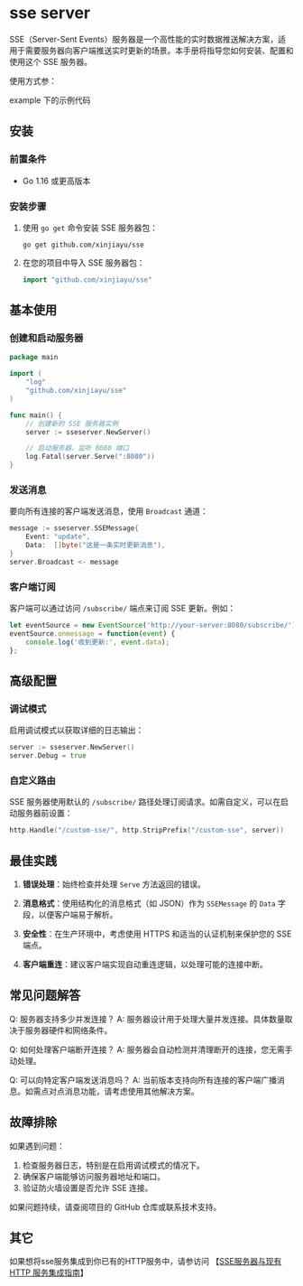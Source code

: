 # sse server

SSE（Server-Sent Events）服务器是一个高性能的实时数据推送解决方案，适用于需要服务器向客户端推送实时更新的场景。本手册将指导您如何安装、配置和使用这个 SSE 服务器。

使用方式参：

example 下的示例代码

## 安装

### 前置条件

- Go 1.16 或更高版本

### 安装步骤

1. 使用 `go get` 命令安装 SSE 服务器包：

   ```
   go get github.com/xinjiayu/sse
   ```

2. 在您的项目中导入 SSE 服务器包：

   ```go
   import "github.com/xinjiayu/sse"
   ```

## 基本使用

### 创建和启动服务器

```go
package main

import (
    "log"
    "github.com/xinjiayu/sse"
)

func main() {
    // 创建新的 SSE 服务器实例
    server := sseserver.NewServer()

    // 启动服务器，监听 8080 端口
    log.Fatal(server.Serve(":8080"))
}
```

### 发送消息

要向所有连接的客户端发送消息，使用 `Broadcast` 通道：

```go
message := sseserver.SSEMessage{
    Event: "update",
    Data:  []byte("这是一条实时更新消息"),
}
server.Broadcast <- message
```

### 客户端订阅

客户端可以通过访问 `/subscribe/` 端点来订阅 SSE 更新。例如：

```javascript
let eventSource = new EventSource('http://your-server:8080/subscribe/');
eventSource.onmessage = function(event) {
    console.log('收到更新:', event.data);
};
```

## 高级配置

### 调试模式

启用调试模式以获取详细的日志输出：

```go
server := sseserver.NewServer()
server.Debug = true
```

### 自定义路由

SSE 服务器使用默认的 `/subscribe/` 路径处理订阅请求。如需自定义，可以在启动服务器前设置：

```go
http.Handle("/custom-sse/", http.StripPrefix("/custom-sse", server))
```

## 最佳实践

1. **错误处理**：始终检查并处理 `Serve` 方法返回的错误。

2. **消息格式**：使用结构化的消息格式（如 JSON）作为 `SSEMessage` 的 `Data` 字段，以便客户端易于解析。

3. **安全性**：在生产环境中，考虑使用 HTTPS 和适当的认证机制来保护您的 SSE 端点。

4. **客户端重连**：建议客户端实现自动重连逻辑，以处理可能的连接中断。

## 常见问题解答

Q: 服务器支持多少并发连接？
A: 服务器设计用于处理大量并发连接。具体数量取决于服务器硬件和网络条件。

Q: 如何处理客户端断开连接？
A: 服务器会自动检测并清理断开的连接，您无需手动处理。

Q: 可以向特定客户端发送消息吗？
A: 当前版本支持向所有连接的客户端广播消息。如需点对点消息功能，请考虑使用其他解决方案。

## 故障排除

如果遇到问题：

1. 检查服务器日志，特别是在启用调试模式的情况下。
2. 确保客户端能够访问服务器地址和端口。
3. 验证防火墙设置是否允许 SSE 连接。

如果问题持续，请查阅项目的 GitHub 仓库或联系技术支持。

## 其它

如果想将sse服务集成到你已有的HTTP服务中，请参访问 【[SSE服务器与现有 HTTP 服务集成指南](httpdoc.md)】